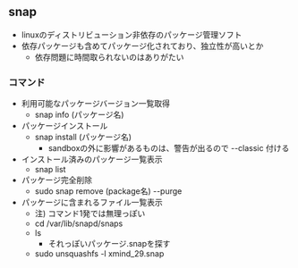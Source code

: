 ## snap

* linuxのディストリビューション非依存のパッケージ管理ソフト
* 依存パッケージも含めてパッケージ化されており、独立性が高いとか
  * 依存問題に時間取られないのはありがたい

### コマンド

* 利用可能なパッケージバージョン一覧取得
  * snap info (パッケージ名)
* パッケージインストール
  * snap install (パッケージ名)
    * sandboxの外に影響があるものは、警告が出るので --classic 付ける
* インストール済みのパッケージ一覧表示
  * snap list
* パッケージ完全削除
  * sudo snap remove (package名) --purge
* パッケージに含まれるファイル一覧表示
  * 注) コマンド1発では無理っぽい
  * cd /var/lib/snapd/snaps
  * ls
    * それっぽいパッケージ.snapを探す
  * sudo unsquashfs -l xmind_29.snap
